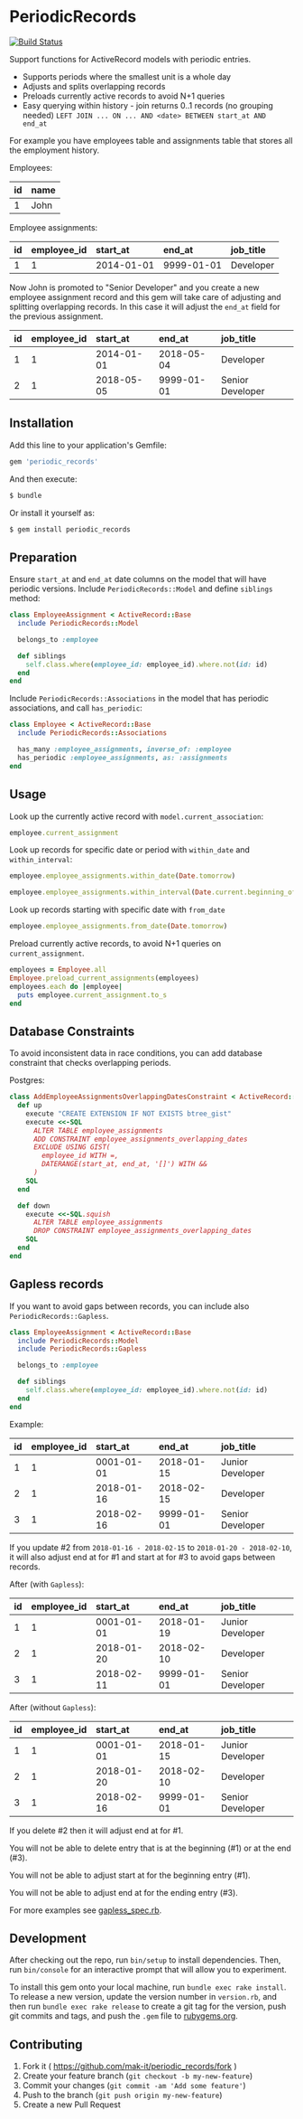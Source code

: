 # PeriodicRecords

[![Build Status](https://travis-ci.org/mak-it/periodic_records.svg?branch=master)](https://travis-ci.org/mak-it/periodic_records)

Support functions for ActiveRecord models with periodic entries.

* Supports periods where the smallest unit is a whole day
* Adjusts and splits overlapping records
* Preloads currently active records to avoid N+1 queries
* Easy querying within history - join returns 0..1 records (no grouping needed)
  `LEFT JOIN ... ON ... AND <date> BETWEEN start_at AND end_at`

For example you have employees table and assignments table that stores all the
employment history.

Employees:

| id | name |
|:---|:-----|
| 1  | John |

Employee assignments:

| id | employee_id | start_at   | end_at     | job_title |
|:---|:------------|:-----------|:-----------|:----------|
| 1  | 1           | 2014-01-01 | 9999-01-01 | Developer |

Now John is promoted to "Senior Developer" and you create a new employee
assignment record and this gem will take care of adjusting and splitting
overlapping records. In this case it will adjust the `end_at` field for the
previous assignment.

| id | employee_id | start_at   | end_at     | job_title        |
|:---|:------------|:-----------|:-----------|:-----------------|
| 1  | 1           | 2014-01-01 | 2018-05-04 | Developer        |
| 2  | 1           | 2018-05-05 | 9999-01-01 | Senior Developer |


## Installation

Add this line to your application's Gemfile:

```ruby
gem 'periodic_records'
```

And then execute:

```bash
$ bundle
```

Or install it yourself as:

```bash
$ gem install periodic_records
```

## Preparation

Ensure `start_at` and `end_at` date columns on the model that will have
periodic versions.
Include `PeriodicRecords::Model` and define `siblings` method:

```ruby
class EmployeeAssignment < ActiveRecord::Base
  include PeriodicRecords::Model

  belongs_to :employee

  def siblings
    self.class.where(employee_id: employee_id).where.not(id: id)
  end
end
```

Include `PeriodicRecords::Associations` in the model that has periodic
associations, and call `has_periodic`:

```ruby
class Employee < ActiveRecord::Base
  include PeriodicRecords::Associations

  has_many :employee_assignments, inverse_of: :employee
  has_periodic :employee_assignments, as: :assignments
end
```

## Usage

Look up the currently active record with `model.current_association`:

```ruby
employee.current_assignment
```

Look up records for specific date or period
with `within_date` and `within_interval`:

```ruby
employee.employee_assignments.within_date(Date.tomorrow)
```

```ruby
employee.employee_assignments.within_interval(Date.current.beginning_of_month...Date.current.end_of_month)
```

Look up records starting with specific date with `from_date`

```ruby
employee.employee_assignments.from_date(Date.tomorrow)
```

Preload currently active records, to avoid N+1 queries on `current_assignment`.

```ruby
employees = Employee.all
Employee.preload_current_assignments(employees)
employees.each do |employee|
  puts employee.current_assignment.to_s
end
```

## Database Constraints

To avoid inconsistent data in race conditions, you can add database constraint
that checks overlapping periods.

Postgres:

```ruby
class AddEmployeeAssignmentsOverlappingDatesConstraint < ActiveRecord::Migration
  def up
    execute "CREATE EXTENSION IF NOT EXISTS btree_gist"
    execute <<-SQL
      ALTER TABLE employee_assignments
      ADD CONSTRAINT employee_assignments_overlapping_dates
      EXCLUDE USING GIST(
        employee_id WITH =,
        DATERANGE(start_at, end_at, '[]') WITH &&
      )
    SQL
  end

  def down
    execute <<-SQL.squish
      ALTER TABLE employee_assignments
      DROP CONSTRAINT employee_assignments_overlapping_dates
    SQL
  end
end
```

## Gapless records

If you want to avoid gaps between records, you can include also `PeriodicRecords::Gapless`.

```ruby
class EmployeeAssignment < ActiveRecord::Base
  include PeriodicRecords::Model
  include PeriodicRecords::Gapless

  belongs_to :employee

  def siblings
    self.class.where(employee_id: employee_id).where.not(id: id)
  end
end
```

Example:

| id | employee_id | start_at   | end_at     | job_title        |
|:---|:------------|:-----------|:-----------|:-----------------|
| 1  | 1           | 0001-01-01 | 2018-01-15 | Junior Developer |
| 2  | 1           | 2018-01-16 | 2018-02-15 | Developer        |
| 3  | 1           | 2018-02-16 | 9999-01-01 | Senior Developer |

If you update #2 from `2018-01-16 - 2018-02-15` to `2018-01-20 - 2018-02-10`, it
will also adjust end at for #1 and start at for #3 to avoid gaps between records.

After (with `Gapless`):

| id | employee_id | start_at   | end_at     | job_title        |
|:---|:------------|:-----------|:-----------|:-----------------|
| 1  | 1           | 0001-01-01 | 2018-01-19 | Junior Developer |
| 2  | 1           | 2018-01-20 | 2018-02-10 | Developer        |
| 3  | 1           | 2018-02-11 | 9999-01-01 | Senior Developer |

After (without `Gapless`):

| id | employee_id | start_at   | end_at     | job_title        |
|:---|:------------|:-----------|:-----------|:-----------------|
| 1  | 1           | 0001-01-01 | 2018-01-15 | Junior Developer |
| 2  | 1           | 2018-01-20 | 2018-02-10 | Developer        |
| 3  | 1           | 2018-02-16 | 9999-01-01 | Senior Developer |

If you delete #2 then it will adjust end at for #1.

You will not be able to delete entry that is at the beginning (#1) or at the end (#3).

You will not be able to adjust start at for the beginning entry (#1).

You will not be able to adjust end at for the ending entry (#3).

For more examples see [gapless_spec.rb](spec/periodic_records/gapless_spec.rb).

## Development

After checking out the repo, run `bin/setup` to install dependencies.
Then, run `bin/console` for an interactive prompt that will allow you to
experiment.

To install this gem onto your local machine, run `bundle exec rake install`.
To release a new version, update the version number in `version.rb`,
and then run `bundle exec rake release` to create a git tag for the version,
push git commits and tags, and push the `.gem` file
to [rubygems.org](https://rubygems.org).

## Contributing

1. Fork it ( https://github.com/mak-it/periodic_records/fork )
2. Create your feature branch (`git checkout -b my-new-feature`)
3. Commit your changes (`git commit -am 'Add some feature'`)
4. Push to the branch (`git push origin my-new-feature`)
5. Create a new Pull Request
